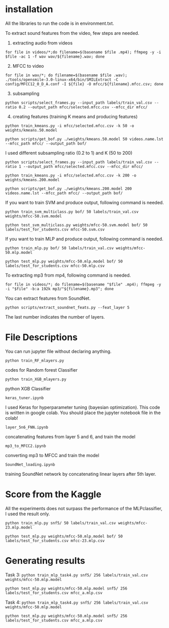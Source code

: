 # installation
All the libraries to run the code is in environment.txt. 

To extract sound features from the video, few steps are needed. 

1. extracting audio from videos
   
`for file in videos/*;do filename=$(basename $file .mp4); ffmpeg -y -i $file -ac 1 -f wav wav/${filename}.wav; done`

2. MFCC to video

`for file in wav/*; do filename=$(basename $file .wav); ./tools/opensmile-3.0-linux-x64/bin/SMILExtract -C config/MFCC12_0_D_A.conf -I ${file} -O mfcc/${filename}.mfcc.csv; done`

3. subsampling
   
`python scripts/select_frames.py --input_path labels/train_val.csv --ratio 0.2 --output_path mfcc/selected.mfcc.csv --mfcc_dir mfcc/`

4. creating features (training K means and producing features)
   
`python train_kmeans.py -i mfcc/selected.mfcc.csv -k 50 -o weights/kmeans.50.model`

`python scripts/get_bof.py ./weights/kmeans.50.model 50 videos.name.lst --mfcc_path mfcc/ --output_path bof/`

I used different subsampling ratio (0.2 to 1) and K (50 to 200)

`python scripts/select_frames.py --input_path labels/train_val.csv --ratio 1 --output_path mfcc/selected.mfcc.csv --mfcc_dir mfcc/`

`python train_kmeans.py -i mfcc/selected.mfcc.csv -k 200 -o weights/kmeans.200.model`

`python scripts/get_bof.py ./weights/kmeans.200.model 200 videos.name.lst --mfcc_path mfcc/ --output_path bof/`

If you want to train SVM and produce output, following command is needed.

`python train_svm_multiclass.py bof/ 50 labels/train_val.csv weights/mfcc-50.svm.model`

`python test_svm_multiclass.py weights/mfcc-50.svm.model bof/ 50 labels/test_for_students.csv mfcc-50.svm.csv`

If you want to train MLP and produce output, following command is needed.

`python train_mlp.py bof/ 50 labels/train_val.csv weights/mfcc-50.mlp.model`

`python test_mlp.py weights/mfcc-50.mlp.model bof/ 50 labels/test_for_students.csv mfcc-50.mlp.csv`

To extracting mp3 from mp4, following command is needed.

`for file in videos/*; do filename=$(basename "$file" .mp4); ffmpeg -y -i "$file" -b:a 192k mp3/"${filename}.mp3"; done`

You can extract features from SoundNet.

`python scripts/extract_soundnet_feats.py --feat_layer 5`

The last number indicates the number of layers.


# File Descriptions
You can run jupyter file without declaring anything. 

`python train_RF_mlayers.py`

codes for Random forest Classifier

`python train_XGB_mlayers.py`

python XGB Classifier

`keras_tuner.ipynb`

I used Keras for hyperparameter tuning (bayesian optimization). This code is written in google colab. You should place the jupyter notebook file in the colab!

`layer_5n6_FNN.ipynb`

concatenating features from layer 5 and 6, and train the model  

`mp3_to_MFCC2.ipynb`

converting mp3 to MFCC and train the model 

`SoundNet_loading.ipynb`

training SoundNet network by concatenating linear layers after 5th layer.

# Score from the Kaggle 

All the experiments does not surpass the performance of the MLPclassifier, I used the result only. 

`python train_mlp.py snf5/ 50 labels/train_val.csv weights/mfcc-23.mlp.model`

`python test_mlp.py weights/mfcc-50.mlp.model bof/ 50 labels/test_for_students.csv mfcc-23.mlp.csv`

# Generating results

Task 3:
`python train_mlp_task4.py snf5/ 256 labels/train_val.csv weights/mfcc-50.mlp.model`

`python test_mlp.py weights/mfcc-50.mlp.model snf5/ 256 labels/test_for_students.csv mfcc_a.mlp.csv`

Task 4:
`python train_mlp_task4.py snf5/ 256 labels/train_val.csv weights/mfcc-50.mlp.model`

`python test_mlp.py weights/mfcc-50.mlp.model snf5/ 256 labels/test_for_students.csv mfcc_a.mlp.csv`


